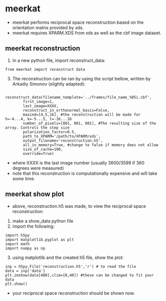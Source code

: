 # meerkat 
- meerkat performs reciprocal space reconstruction based on the orientation matrix provided by xds. 
- meerkat requires XPARM.XDS from xds as well as the cbf image dataset. 
## meerkat reconstruction

1. In a new python file, import reconstruct_data:
```
from meerkat import reconstruct data
```
3. The reconstruction can be ran by using the script bellow, written by Arkadiy Simonov (slightly adapted):
```

reconstruct_data(filename_template='../frames/file_name_%05i.cbf',
        first_image=1,
        last_image=XXXX,
        reconstruct_in_orthonormal_basis=False,
        maxind=[4,5,16], #the reconstruction will be made for h=-4...4, k=-5...5, l=-16...16
        number_of_pixels=[801, 801, 801], #The resulting size of the array. Controls the step size
        polarization_factor=0.5,
        path_to_XPARM='/path/to/XPARM/xds',
        output_filename='reconstruction.h5',
        all_in_memory=True, #change to false if memory does not allow
        size_of_cache=100,
        override=True)
```
- where XXXX is the last image number (usually 3600/3599 if 360 degrees were measured)
- note that this reconstruction is computationally expensive and will take some time. 

## meerkat show plot
- above, reconstruction.h5 was made, to view the reciprocal space reconstruction:
1. make a show_data python file
2. import the following:
```
import h5py
import matplotlib.pyplot as plt
import math
import numpy as np
```
3. using matplotlib and the created h5 file, show the plot:
```
inp = h5py.File('reconstruction.h5','r') # to read the file
data = inp['data']
plt.imshow(data[400],clim=[0,40]) #these can be changed to fit your data
plt.show()
```
- your reciprocal space reconstruction should be shown now. 
